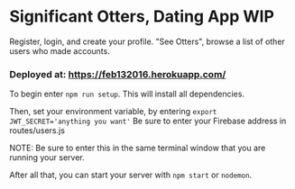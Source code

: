 # Significant Otters, Dating App WIP

Register, login, and create your profile. "See Otters", browse a list of other users who made accounts. 


### Deployed at:   https://feb132016.herokuapp.com/

To begin enter `npm run setup`.  This will install all dependencies.

Then, set your environment variable, by entering `export JWT_SECRET='anything you want'`
Be sure to enter your Firebase address in routes/users.js

NOTE:  Be sure to enter this in the same terminal window that you are running your server.

After all that, you can start your server with `npm start` or `nodemon`.

